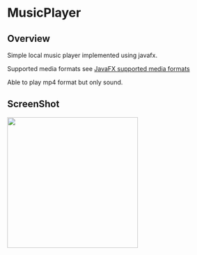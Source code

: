# MusicPlayer



## Overview

Simple local music player implemented using javafx.

Supported media formats see
[JavaFX supported media formats](https://docs.oracle.com/javafx/2/api/javafx/scene/media/package-summary.html#SupportedMediaTypes)

Able to play mp4 format but only sound. 




## ScreenShot

<img src="https://github.com/veloXtime/MusicPlayer/blob/master/screenshot/screenshot.png" width="300" height="auto">

